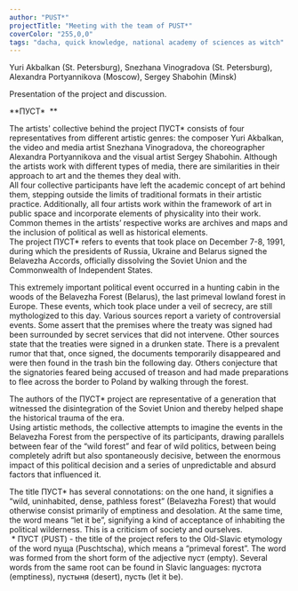 ```yaml
---
author: "PUST*"
projectTitle: "Meeting with the team of PUST*"
coverColor: "255,0,0"
tags: "dacha, quick knowledge, national academy of sciences as witch"
---
```


Yuri Akbalkan (St. Petersburg), Snezhana Vinogradova (St. Petersburg), Alexandra Portyannikova (Moscow), Sergey Shabohin (Minsk)

Presentation of the project and discussion.

**ПУСТ\*  **

The artists' collective behind the project ПУСТ\* consists of four representatives from different artistic genres: the composer Yuri Akbalkan, the video and media artist Snezhana Vinogradova, the choreographer Alexandra Portyannikova and the visual artist Sergey Shabohin. Although the artists work with different types of media, there are similarities in their approach to art and the themes they deal with.  
All four collective participants have left the academic concept of art behind them, stepping outside the limits of traditional formats in their artistic practice. Additionally, all four artists work within the framework of art in public space and incorporate elements of physicality into their work. Common themes in the artists’ respective works are archives and maps and the inclusion of political as well as historical elements.   
The project ПУСТ\* refers to events that took place on December 7-8, 1991, during which the presidents of Russia, Ukraine and Belarus signed the Belavezha Accords, officially dissolving the Soviet Union and the Commonwealth of Independent States.  

This extremely important political event occurred in a hunting cabin in the woods of the Belavezha Forest (Belarus), the last primeval lowland forest in Europe. These events, which took place under a veil of secrecy, are still mythologized to this day. Various sources report a variety of controversial events. Some assert that the premises where the treaty was signed had been surrounded by secret services that did not intervene. Other sources state that the treaties were signed in a drunken state. There is a prevalent rumor that that, once signed, the documents temporarily disappeared and were then found in the trash bin the following day. Others conjecture that the signatories feared being accused of treason and had made preparations to flee across the border to Poland by walking through the forest.  

The authors of the ПУСТ\* project are representative of a generation that witnessed the disintegration of the Soviet Union and thereby helped shape the historical trauma of the era.  
Using artistic methods, the collective attempts to imagine the events in the Belavezha Forest from the perspective of its participants, drawing parallels between fear of the “wild forest” and fear of wild politics, between being completely adrift but also spontaneously decisive, between the enormous impact of this political decision and a series of unpredictable and absurd factors that influenced it.  

The title ПУСТ* has several connotations: on the one hand, it signifies a “wild, uninhabited, dense, pathless forest” (Belavezha Forest) that would otherwise consist primarily of emptiness and desolation. At the same time, the word means “let it be”, signifying a kind of acceptance of inhabiting the political wilderness. This is a criticism of society and ourselves.  
   * ПУСТ (PUST) - the title of the project refers to the Old-Slavic etymology of the word пуща (Puschtscha), which means a “primeval forest”. The word was formed from the short form of the adjective пуст (empty). Several words from the same root can be found in Slavic languages: пустота (emptiness), пустыня (desert), пусть (let it be).
